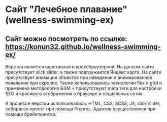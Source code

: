 # Сайт "Лечебное плавание" (wellness-swimming-ex)

## Сайт можно посмотреть по ссылке: https://konun32.github.io/wellness-swimming-ex/

Вёрстка является адаптивной и кроссбраузерной. На данном сайте присутствует slick slider, а также подгружается Яндекс карта. На сайте присутствует анимация объектов при наведении и анимированное появление при скролле. Также использовались технологии flex и grid и пременена методология БЭМ + присутствуют meta теги для настройки SEO и красивого отображения в браузере и социальных сетях.

В процессе вёрстки использовались: HTML, CSS, SCSS, JS, slick slider, собирался проект при помощи Prepros. Адаптив осуществлялся при помощи брейкпоинтов.